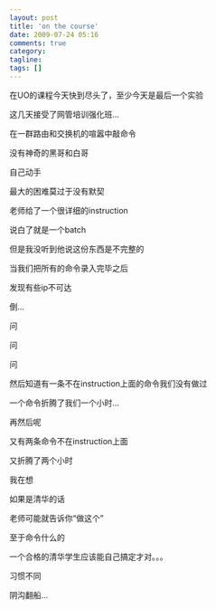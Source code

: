 ```yaml
---
layout: post
title: 'on the course'
date: 2009-07-24 05:16
comments: true
category:
tagline:
tags: []
---
```


在UO的课程今天快到尽头了，至少今天是最后一个实验

这几天接受了网管培训强化班…

在一群路由和交换机的喧嚣中敲命令

没有神奇的黑哥和白哥

自己动手

最大的困难莫过于没有默契

老师给了一个很详细的instruction

说白了就是一个batch

但是我没听到他说这份东西是不完整的

当我们把所有的命令录入完毕之后

发现有些ip不可达

倒…

问

问

问

然后知道有一条不在instruction上面的命令我们没有做过

一个命令折腾了我们一个小时…

再然后呢

又有两条命令不在instruction上面

又折腾了两个小时

我在想

如果是清华的话

老师可能就告诉你“做这个”

至于命令什么的

一个合格的清华学生应该能自己搞定才对。。。

习惯不同

阴沟翻船…

